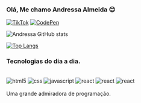 
### Olá, Me chamo Andressa Almeida 😊

[![TikTok](https://img.shields.io/badge/TikTok-000000?style=for-the-badge&logo=tiktok&logoColor=white)](https://www.tiktok.com/@andressaalmeida554?_t=8YEjTIlzvVN&_r=1)
[![CodePen](https://img.shields.io/badge/Codepen-000000?style=for-the-badge&logo=codepen&logoColor=white)](https://codepen.io/andressa15alm)

![Andressa GitHub stats](https://github-readme-stats.vercel.app/api?username=andressa15alm&show_icons=true&theme=synthwave)

[![Top Langs](https://github-readme-stats.vercel.app/api/top-langs/?username=andressa15alm)](https://github.com/andressa15alm/github-readme-stats)

### Tecnologias do dia a dia.
<div style="display: inline_block">
<br>
<img aling="center" alt="html5" src="https://img.shields.io/badge/HTML-239120?style=for-the-badge&logo=html5&logoColor=white">
<img aling="center" alt="css" src="https://img.shields.io/badge/CSS-239120?&style=for-the-badge&logo=css3&logoColor=white">
<img aling="center" alt="javascript" src="https://img.shields.io/badge/JavaScript-F7DF1E?style=for-the-badge&logo=javascript&logoColor=black">
<img aling="center" alt="react" src="https://img.shields.io/badge/React-20232A?style=for-the-badge&logo=react&logoColor=61DAFB">
<img aling="center" alt="react" src="https://img.shields.io/badge/Node.js-43853D?style=for-the-badge&logo=node.js&logoColor=white">
<img aling="center" alt="react" src="https://img.shields.io/badge/C%23-239120?style=for-the-badge&logo=c-sharp&logoColor=white">
</div>
<br>
Uma grande admiradora de programação.
